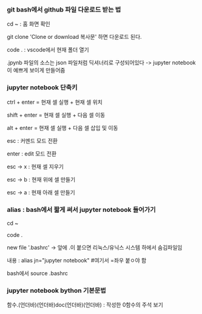 ### git bash에서 github 파일 다운로드 받는 법

cd ~ : 홈 화면 확인

git clone 'Clone or download 복사문' 하면 다운로드 된다.



code . : vscode에서 현재 폴더 열기

.jpynb 파일의 소스는 json 파일처럼 딕셔너리로 구성되어있다 -> jupyter notebook이 예쁘게 보이게 만들어줌



### jupyter notebook 단축키

 ctrl + enter = 현재 셀 실행 + 현재 셀 위치

shift + enter = 현재 셀 실행 + 다음 셀 이동

alt + enter = 현재 셀 실행 + 다음 셀 삽입 및 이동

esc : 커멘드 모드 전환

enter : edit 모드 전환

esc -> x : 현재 셀 지우기

esc -> b : 현재 위에 셀 만들기

esc -> a : 현재 아래 셀 만들기



### alias : bash에서 짧게 써서 jupyter notebook 들어가기

cd ~

code .

new file '.bashrc' -> 앞에 .이 붙으면 리눅스/유닉스 시스템 하에서 숨김파일임

내용 : alias jn="jupyter notebook" #여기서 =좌우 붙ㅇ야 함

bash에서 source .bashrc



### jupyter notebook bython 기본문법

함수.(언더바)(언더바)doc(언더바)(언더바) : 작성한 0함수의 주석 보기





